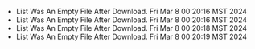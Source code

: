 *  List Was An Empty File After Download. Fri Mar  8 00:20:16 MST 2024
*  List Was An Empty File After Download. Fri Mar  8 00:20:16 MST 2024
*  List Was An Empty File After Download. Fri Mar  8 00:20:18 MST 2024
*  List Was An Empty File After Download. Fri Mar  8 00:20:19 MST 2024
